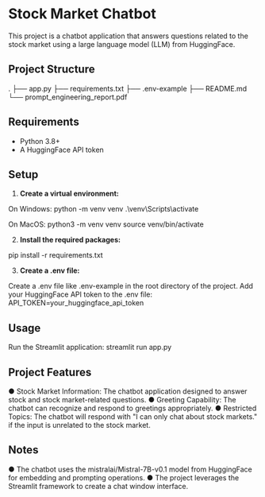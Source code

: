 # Stock Market Chatbot

This project is a chatbot application that answers questions related to the stock market using a large language model (LLM) from HuggingFace.

## Project Structure
.
├── app.py
├── requirements.txt
├── .env-example 
├── README.md
└── prompt_engineering_report.pdf

## Requirements

- Python 3.8+
- A HuggingFace API token

## Setup

1. **Create a virtual environment:**

On Windows:
    python -m venv venv
    .\venv\Scripts\activate

On MacOS:
    python3 -m venv venv
    source venv/bin/activate

2. **Install the required packages:**

pip install -r requirements.txt

3. **Create a .env file:**

Create a .env file like .env-example in the root directory of the project.
Add your HuggingFace API token to the .env file:
    API_TOKEN=your_huggingface_api_token

## Usage

Run the Streamlit application:
    streamlit run app.py

## Project Features

● Stock Market Information: The chatbot application designed to answer stock and stock market-related questions. 
● Greeting Capability: The chatbot can recognize and respond to greetings appropriately.
● Restricted Topics: The chatbot will respond with "I can only chat about stock markets." if the input is unrelated to the stock market.

## Notes

● The chatbot uses the mistralai/Mistral-7B-v0.1 model from HuggingFace for embedding and prompting operations.
● The project leverages the Streamlit framework to create a chat window interface.